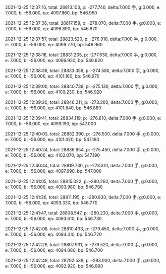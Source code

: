 2021-12-25 12:37:16, total: 28813.103, p: -277.740, delta:7.000 手, g:0.000, e: 7.000, b: -56.000, ep: 4097.860, bp: 546.950

2021-12-25 12:37:36, total: 28817.159, p: -278.070, delta:7.000 手, g:0.000, e: 7.000, b: -56.000, ep: 4096.890, bp: 546.870

2021-12-25 12:37:57, total: 28823.520, p: -276.910, delta:7.000 手, g:0.000, e: 7.000, b: -56.000, ep: 4098.770, bp: 546.960

2021-12-25 12:38:18, total: 28831.205, p: -277.630, delta:7.000 手, g:0.000, e: 7.000, b: -56.000, ep: 4096.930, bp: 546.820

2021-12-25 12:38:39, total: 28833.359, p: -274.580, delta:7.000 手, g:0.000, e: 7.000, b: -56.000, ep: 4101.180, bp: 546.970

2021-12-25 12:39:00, total: 28840.738, p: -275.130, delta:7.000 手, g:0.000, e: 7.000, b: -56.000, ep: 4100.230, bp: 546.920

2021-12-25 12:39:20, total: 28846.211, p: -273.200, delta:7.000 手, g:0.000, e: 7.000, b: -56.000, ep: 4101.840, bp: 546.880

2021-12-25 12:39:41, total: 28834.119, p: -276.810, delta:7.000 手, g:0.000, e: 7.000, b: -56.000, ep: 4099.190, bp: 547.000

2021-12-25 12:40:03, total: 28852.390, p: -276.500, delta:7.000 手, g:0.000, e: 7.000, b: -56.000, ep: 4101.020, bp: 547.190

2021-12-25 12:40:24, total: 28836.954, p: -275.450, delta:7.000 手, g:0.000, e: 7.000, b: -56.000, ep: 4102.070, bp: 547.190

2021-12-25 12:40:44, total: 28819.730, p: -278.310, delta:7.000 手, g:0.000, e: 7.000, b: -56.000, ep: 4097.690, bp: 547.000

2021-12-25 12:41:05, total: 28815.322, p: -280.260, delta:7.000 手, g:0.000, e: 7.000, b: -56.000, ep: 4093.980, bp: 546.780

2021-12-25 12:41:26, total: 28811.195, p: -280.830, delta:7.000 手, g:0.000, e: 7.000, b: -56.000, ep: 4093.330, bp: 546.770

2021-12-25 12:41:47, total: 28808.547, p: -280.230, delta:7.000 手, g:0.000, e: 7.000, b: -56.000, ep: 4093.610, bp: 546.730

2021-12-25 12:42:08, total: 28810.433, p: -279.450, delta:7.000 手, g:0.000, e: 7.000, b: -56.000, ep: 4094.310, bp: 546.720

2021-12-25 12:42:29, total: 28807.931, p: -279.520, delta:7.000 手, g:0.000, e: 7.000, b: -56.000, ep: 4094.080, bp: 546.700

2021-12-25 12:42:49, total: 28792.538, p: -283.000, delta:7.000 手, g:0.000, e: 7.000, b: -56.000, ep: 4092.920, bp: 546.990